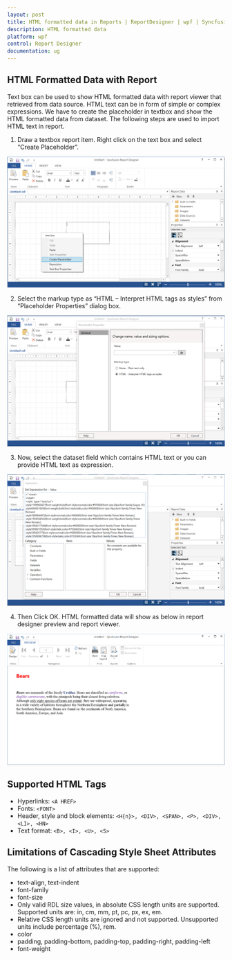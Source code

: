 ```yaml
---
layout: post
title: HTML formatted data in Reports | ReportDesigner | wpf | Syncfusion
description: HTML formatted data
platform: wpf
control: Report Designer
documentation: ug
---
```


## HTML Formatted Data with Report

Text box can be used to show HTML formatted data with report viewer that retrieved from data source. HTML text can be in form of simple or complex expressions. We have to create the placeholder in textbox and show the HTML formatted data from dataset. The following steps are used to import HTML text in report.

1.	Draw a textbox report item. Right click on the text box and select “Create Placeholder”.

![](HTML-formatted-Data-in-Report_images/textbox_image.png)

2.	Select the markup type as “HTML – Interpret HTML tags as styles” from “Placeholder Properties” dialog box.

![](HTML-formatted-Data-in-Report_images/placeholder_propety_dialog.png)

3.	Now, select the dataset field which contains HTML text or you can provide HTML text as expression.

![](HTML-formatted-Data-in-Report_images/HTML_fomatted_data.png)

4.	Then Click OK. HTML formatted data will show as below in report designer preview and report viewer.

![](HTML-formatted-Data-in-Report_images/HTML_Formatted_Data_Output.png)

## Supported HTML Tags

* Hyperlinks: `<A HREF>`
* Fonts: `<FONT>`
* Header, style and block elements: `<H{n}>, <DIV>, <SPAN>, <P>, <DIV>, <LI>, <HN>`
* Text format: `<B>, <I>, <U>, <S>`

## Limitations of Cascading Style Sheet Attributes

The following is a list of attributes that are supported:

* text-align, text-indent
* font-family
* font-size
* Only valid RDL size values, in absolute CSS length units are supported. Supported units are: in, cm, mm, pt, pc, px, ex, em.
* Relative CSS length units are ignored and not supported. Unsupported units include percentage (%), rem.
* color
* padding, padding-bottom, padding-top, padding-right, padding-left
* font-weight
